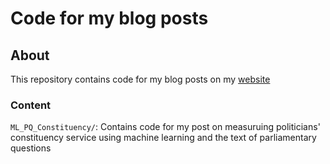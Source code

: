 # Code for my blog posts

## About
This repository contains code for my blog posts on my [website](http://cboylan.com)

### Content
`ML_PQ_Constituency/`: Contains code for my post on measuruing politicians' constituency service using machine learning and the text of parliamentary questions
